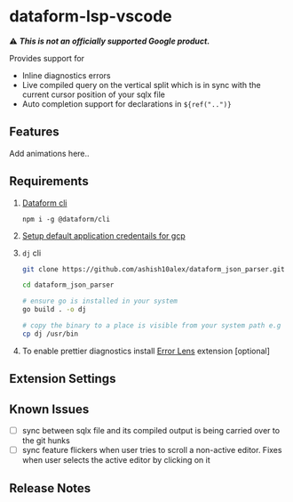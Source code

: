 # dataform-lsp-vscode

⚠️ ***This is not an officially supported Google product.***


Provides support for

* Inline diagnostics errors
* Live compiled query on the vertical split which is in sync with the current cursor position of your sqlx file
* Auto completion support for declarations in `${ref("..")}`

## Features

Add animations here..

## Requirements

1. [Dataform cli](https://cloud.google.com/dataform/docs/use-dataform-cli)

   `npm i -g @dataform/cli`

2. [Setup default application credentails for gcp](https://cloud.google.com/docs/authentication/provide-credentials-adc)

3. `dj` cli

   ```bash
   git clone https://github.com/ashish10alex/dataform_json_parser.git

   cd dataform_json_parser

   # ensure go is installed in your system
   go build . -o dj

   # copy the binary to a place is visible from your system path e.g
   cp dj /usr/bin
   ```

4. To enable prettier diagnostics install [Error Lens](https://marketplace.visualstudio.com/items?itemName=usernamehw.errorlens) extension [optional]

## Extension Settings


## Known Issues

- [ ] sync between sqlx file and its compiled output is being carried over to the git hunks
- [ ] sync feature flickers when user tries to scroll a non-active editor. Fixes when user selects the active editor by clicking on it

## Release Notes

